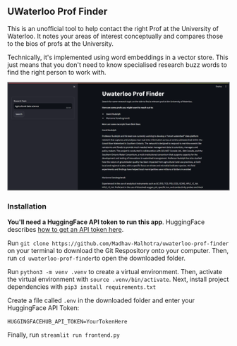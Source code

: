 ## UWaterloo Prof Finder

This is an unofficial tool to help contact the right Prof at the University of Waterloo. It notes your areas of interest conceptually and compares those to the bios of profs at the University.

Technically, it's implemented using word embeddings in a vector store. This just means that you don't need to know specialised research buzz words to find the right person to work with. 

![Preview of how the search interface looks](./preview.png)

### Installation
**You'll need a HuggingFace API token to run this app**. HuggingFace describes [how to get an API token here](https://huggingface.co/docs/api-inference/quicktour#get-your-api-token).

Run `git clone https://github.com/Madhav-Malhotra/uwaterloo-prof-finder` on your terminal to download the Git Respository onto your computer. Then, run `cd uwaterloo-prof-finder`to open the downloaded folder. 

Run `python3 -m venv .venv` to create a virtual environment. Then, activate the virtual environment with `source .venv/bin/activate`. Next, install project dependencies with `pip3 install requirements.txt`

Create a file called `.env` in the downloaded folder and enter your HuggingFace API Token: 
```.env
HUGGINGFACEHUB_API_TOKEN=YourTokenHere
```

Finally, run `streamlit run frontend.py`